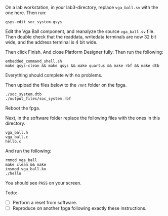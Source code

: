 On a lab workstation, in your lab3-directory, replace `vga_ball.sv` with the one
here.
Then run:
```
qsys-edit soc_system.qsys
```
Edit the Vga Ball component, and reanalyze the source `vga_ball.sv` file. Then
double check that the readdata, writedata terminals are now 32 bit wide, and the
address terminal is 4 bit wide.

Then click Finish. And close Platform Designer fully. Then run the following:
```
embedded_command_shell.sh
make qsys-clean && make qsys && make quartus && make rbf && make dtb
```
Everything should complete with no problems.

Then upload the files below to the `/mnt` folder on the fpga.
```
./soc_system.dtb
./output_files/soc_system.rbf
```
Reboot the fpga.

Next, in the software folder replace the following files with the ones in this
directory.
```
vga_ball.h
vga_ball.c
hello.c
```
And run the following:
```
rmmod vga_ball
make clean && make
insmod vga_ball.ko
./hello
```

You should see `PASS` on your screen.

Todo:
- [ ] Perform a reset from software.
- [ ] Reproduce on another fpga following exactly these instructions.
